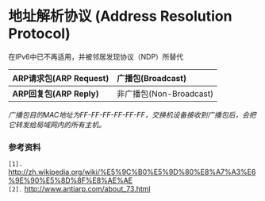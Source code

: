 # 地址解析协议 (Address Resolution Protocol) #

在IPv6中已不再适用，并被邻居发现协议（NDP）所替代

| **ARP请求包(ARP Request)** | 广播包(Broadcast) |
|:------------------------------|:---------------------|
| **ARP回复包(ARP Reply)** | 非广播包(Non-Broadcast) |



_广播包目的MAC地址为FF-FF-FF-FF-FF-FF，交换机设备接收到广播包后，会把它转发给局域网内的所有主机。_

### 参考资料 ###
`[1].` http://zh.wikipedia.org/wiki/%E5%9C%B0%E5%9D%80%E8%A7%A3%E6%9E%90%E5%8D%8F%E8%AE%AE<br>
<code>[2].</code> <a href='http://www.antiarp.com/about_73.html'>http://www.antiarp.com/about_73.html</a><br>